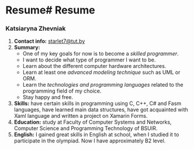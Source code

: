 # Resume# **Resume**
### **Katsiaryna Zhevniak**
1. **Contact info:** starlet7@tut.by
2. **Summary:** 
    - One of my key goals for now is to become a *skilled programmer*.
    - I want to decide what type of programmer I want to be.
    - Learn about the different computer hardware architectures.
    - Learn at least one *advanced modeling technique* such as UML or ORM.
    - Learn the *technologies and programming languages* related to the programming field of my choice. 
    - Stay happy and free.
3. **Skills:** have certain skills in programming using C, C++, C# and Fasm languages, have learned main data structures, have got acquainted with Xaml language and written a project on Xamarin Forms.
4. **Education:** study at Faculty of Computer Systems and Networks, Computer Science and Programming Technology of BSUIR.
5. **English:** I gained great skills in English at school, when I studied it to participate in the olympiad. Now I have approximately B2 level.
